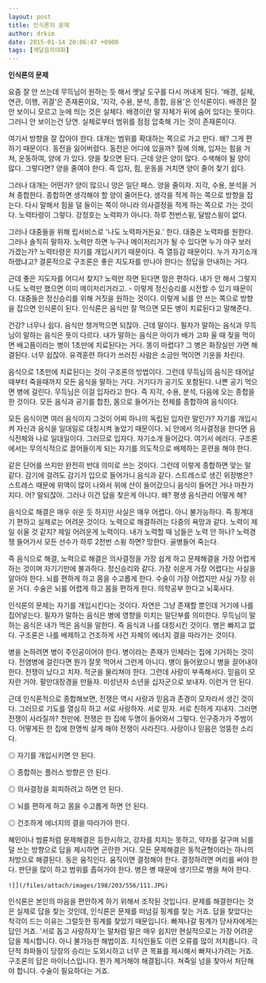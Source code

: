 ```yaml
---
layout: post
title: 인식론의 문제
author: drkim
date: 2015-01-14 20:06:47 +0900
tags: [깨달음의대화]
---
```

**인식론의 문제**

  


요즘 잘 안 쓰는데 무득님이 원하는 듯 해서 옛날 도구를 다시 꺼내게 된다. '배경, 실체, 연관, 이행, 귀결'은 존재론이요, '지각, 수용, 분석, 종합, 응용'은 인식론이다. 배경은 잘 안 보이니 모르고 눈에 띄는 것은 실체다. 배경이란 말 자체가 뒤에 숨어 있다는 뜻이다. 그러니 안 보이는건 당연. 실체로부터 범위를 점점 압축해 가는 것이 존재론이다. 

  


여기서 방향을 잘 잡아야 한다. 대개는 범위를 확대하는 쪽으로 가고 만다. 왜? 그게 편하기 때문이다. 동전을 잃어버렸다. 동전은 어디에 있을까? 질에 의해, 입자는 힘을 거쳐, 운동하여, 양에 가 있다. 양을 찾으면 된다. 근데 양은 양이 많다. 수색해야 될 양이 많다. 그렇다면? 양을 줄여야 한다. 즉 입자, 힘, 운동을 거치면 양이 줄어 찾기 쉽다. 

  


그러나 대개는 어떤가? 양이 많으니 양은 일단 패스. 양을 줄이자. 지각, 수용, 분석을 거쳐 종합한다. 종합하면 생각해야 할 양이 줄어든다. 생각을 적게 하는 쪽으로 방향을 잡는다. 다시 말해서 힘을 덜 들이는 쪽이 아니라 의사결정을 적게 하는 쪽으로 가는 것이다. 노력타령이 그렇다. 강정호는 노력파가 아니다. 하루 천번스윙, 달밤스윙이 없다.

  


그러나 대중들을 위해 립서비스로 '나도 노력파거든요.' 한다. 대중은 노력파를 원한다. 그러나 솔직히 말하자. 노력만 하면 누구나 메이저리거가 될 수 있다면 누가 야구 보러 가겠는가? 노력타령은 자기를 개입시키기 때문이다. 즉 열등감 때문이다. 누가 자기소개 하랬냐고? 결론적으로 구조론은 좋은 지도자를 만나야 한다는 정답을 안내하는 거다.

  


근데 좋은 지도자를 어디서 찾지? 노력만 하면 된다면 맘은 편하다. 내가 안 해서 그렇지 나도 노력만 했으면 이미 메이저리거라고. - 이렇게 정신승리를 시전할 수 있기 때문이다. 대중들은 정신승리를 위해 거짓을 원하는 것이다. 이렇게 뇌를 안 쓰는 쪽으로 방향을 잡으면 인식론이 된다. 인식론은 음식만 잘 먹으면 모든 병이 치료된다고 말해준다.

  


건강? 너무나 쉽다. 음식만 챙겨먹으면 되잖아. 근데 말이다. 필자가 말하는 음식과 무득님이 말하는 음식은 뜻이 다르다. 내가 말하는 음식은 아이가 배가 고파 울 때 젖을 먹이면 배고픔이라는 병이 1초만에 치료된다는 거다. 똥이 마렵다? 그 병은 화장실만 가면 해결된다. 너무 쉽잖아. 유격훈련 하다가 쓰러진 사람은 소금만 먹이면 기운을 차린다.

  


음식으로 1초만에 치료된다는 것이 구조론의 방법이다. 그런데 무득님의 음식은 태어날때부터 죽을때까지 모든 음식을 말하는 거다. 거기다가 공기도 포함된다. 나쁜 공기 먹으면 병에 걸린다. 무득님은 이걸 입자라고 한다. 즉 지각, 수용, 분석, 다음에 오는 종합을 한 것이다. 모든 음식과 공기를 합친, 몸으로 들어가는 전체를 종합하여 음식이다. 

  


모든 음식이면 여러 음식이지 그것이 어찌 하나의 독립된 입자란 말인가? 자기를 개입시켜 자신과 음식을 일대일로 대칭시켜 놓았기 때문이다. 뇌 안에서 의사결정을 한다면 음식전체와 나로 일대일이다. 그러므로 입자다. 자기소개 들어갔다. 여기서 에러다. 구조론에서는 무의식적으로 끌어들이게 되는 자기를 의도적으로 배제하는 훈련을 해야 한다.

  


같은 단어를 쓰지만 완전히 반대 의미로 쓰는 것이다. 그런데 이렇게 종합하면 맞는 말 같다. 감기에 걸려도 감기가 입으로 들어가니 음식과 같다. 스트레스로 생긴 위장병은? 스트레스 때문에 위액이 많이 나와서 위에 산이 들어갔으니 음식이 들어간 거나 마찬가지다. 어? 말되잖아. 그러나 이건 답을 찾은게 아니다. 왜? 평생 음식관리 어떻게 해?

  


음식으로 해결은 매우 쉬운 듯 하지만 사실은 매우 어렵다. 아니 불가능하다. 즉 핑계대기 편하고 실제로는 어려운 것이다. 노력으로 해결하려는 다중의 욕망과 같다. 노력이 제일 쉬울 것 같지? 제일 어려운게 노력이다. 내가 노력할 때 남들은 노력 안 하나? 노력경쟁 들어가서 모든 선수가 하루 2천번 스윙 하면? 망한다. 골병들어 죽는다.

  


즉 음식으로 해결, 노력으로 해결은 의사결정을 가장 쉽게 하고 문제해결을 가장 어렵게 하는 것이며 자기기만에 불과하다. 정신승리와 같다. 가장 쉬운게 가장 어렵다는 사실을 알아야 한다. 뇌를 편하게 하고 몸을 수고롭게 한다. 수술이 가장 어렵지만 사실 가장 쉬운 거다. 수술은 뇌를 어렵게 하고 몸을 편하게 한다. 의학공부 한다고 뇌혹사다.

  


인식론의 문제는 자기를 개입시킨다는 것이다. 자연은 그냥 존재할 뿐인데 거기에 나를 집어넣는다. 필자가 말하는 음식은 병에 영향을 미치는 말단부를 의미한다. 무득님이 말하는 음식은 내가 먹은 음식을 말한다. 즉 음식과 나를 대칭시킨 것이다. 병은 빠지고 없다. 구조론은 나를 배제하고 건조하게 사건 자체의 에너지 결을 따라가는 것이다. 

  


병을 논하려면 병이 주인공이어야 한다. 병이라는 존재가 인체라는 집에 기거하는 것이다. 전염병에 걸린다면 뭔가 잘못 먹어서 그런게 아니다. 병이 들어왔으니 병을 끌어내야 한다. 전쟁이 났다고 치자. 적군을 물리쳐야 한다. 그런데 사랑이 부족해서다. 믿음이 모자란 거야. 팔만대장경을 만들자. 미성년자 소년을 십자군으로 보내자. 이런거 안 된다. 

  


근데 인식론적으로 종합해보면, 전쟁은 역시 사랑과 믿음과 존경이 모자라서 생긴 것이다. 그러므로 기도를 열심히 하고 서로 사랑하자. 서로 믿자. 서로 친하게 지내자. 그러면 전쟁이 사라질까? 천만에. 전쟁은 한 집에 두명이 들어와서 그렇다. 인구증가가 주범이다. 어떻게든 한 집에 한명씩 살게 해야 전쟁이 사라진다. 사랑이나 믿음은 엉뚱한 소리다.

  


◎ 자기를 개입시키면 안 된다.   
      
◎ 종합하는 플러스 방향은 안 된다.  
      
◎ 의사결정을 회피하려고 하면 안 된다.   
      
◎ 뇌를 편하게 하고 몸을 수고롭게 하면 안 된다.   
      
◎ 건조하게 에너지의 결을 따라가야 한다. 

  


혜민이나 범륜처럼 문제해결은 등한시하고, 강자를 치지는 못하고, 약자를 갈구며 뇌를 덜 쓰는 방향으로 답을 제시하면 곤란한 거다. 모든 문제해결은 동적균형이라는 하나의 처방으로 해결된다. 동은 움직인다. 움직이면 결정해야 한다. 결정하려면 머리를 써야 한다. 판단을 많이 하고 범위를 좁혀가야 한다. 병은 병 때문에 생기므로 병을 쳐야 한다.

  



 
    ![](/files/attach/images/198/203/556/111.JPG) 

  


인식론은 본인의 마음을 편안하게 하기 위해서 조작된 것입니다. 문제를 해결한다는 것은 실제로 답을 찾는 것인데, 인식론은 문제를 떠넘길 핑계를 찾는 거죠. 답을 찾았다는 착각이 드는 이유는 그럴듯한 핑계를 찾았기 때문입니다. 빠져나갈 핑계가 당사자에게는 답인 거죠. '서로 돕고 사랑하자'는 말처럼 말은 매우 쉽지만 현실적으로는 가장 어려운 답을 제시합니다. 아니 불가능한 해법이죠. 지식인들도 이런 오류를 많이 저지릅니다. 극단적 좌파들이 당장의 승리는 도외시하고 너무 큰 목표를 제시해서 빠져나가려는 거죠. 구조론의 답은 마이너스입니다. 뭔가 제거해야 해결됩니다. 쳐죽일 넘을 찾아서 처단해야 합니다. 수술이 필요하다는 거죠.